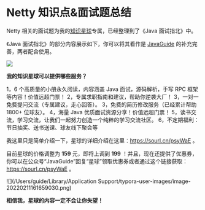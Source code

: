 # Netty 知识点&面试题总结

Netty 相关的面试题为我的[知识星球](https://sourl.cn/psyWaE)专属，已经整理到了《Java 面试指北》中。

《Java 面试指北》的部分内容展示如下，你可以将其看作是  [JavaGuide](https://javaguide.cn/#/) 的补充完善，两者配合使用。

![](/Users/guide/Documents/GitHub/JavaGuide/media/pictures/javamianshizhibei.png)

**我的知识星球可以提供哪些服务？**

1，6 个高质量的小册永久阅读，内容涵盖 Java 面试，源码解析，手写 RPC 框架等内容！价值远超门票！
2，专属求职指南和建议，帮助你逆袭大厂！
3，一对一免费提问交流（专属建议，走心回答）。
3，免费的简历修改服务（已经累计帮助 1800+ 位球友）。
4，海量 Java 优质面试资源分享！价值远超门票！
5，读书交流，学习交流，让我们一起努力创造一个纯粹的学习交流社区。
6，不定期福利：节日抽奖、送书送课、球友线下聚会等

我这里只是简单介绍一下，星球的详细介绍在这里：https://sourl.cn/psyWaE 。

目前星球的价格调整为  **159** 元，即将上调到 **199** ！并且，现在还提供了优惠券，你可以在公众号“JavaGuide”回复“星球”领取优惠券或者通过这个链接获取：https://sourl.cn/psyWaE 。

![](/Users/guide/Library/Application Support/typora-user-images/image-20220211161659030.png)

**相信我，星球的内容一定不会让你失望！**